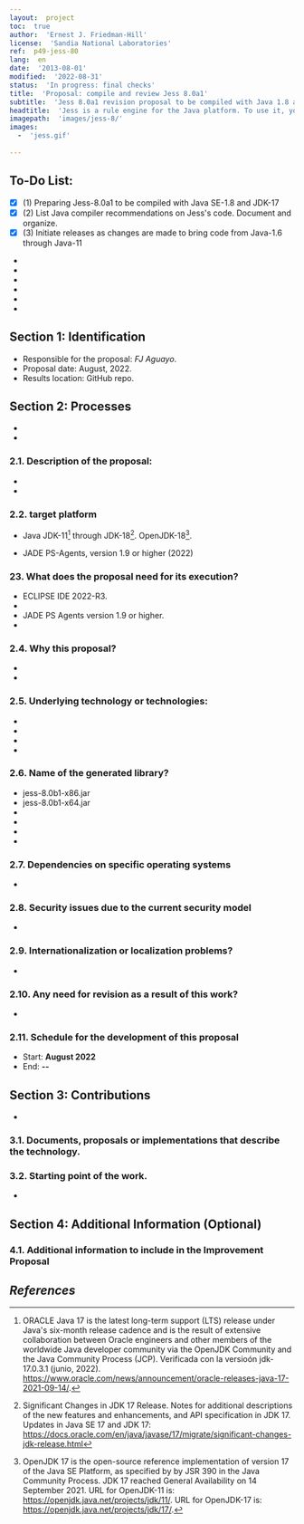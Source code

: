 ```yaml
---
layout:  project
toc:  true
author:  'Ernest J. Friedman-Hill'
license:  'Sandia National Laboratories'
ref:  p49-jess-80
lang:  en
date:  '2013-08-01'
modified:  '2022-08-31'
status:  'In progress: final checks'
title:  'Proposal: compile and review Jess 8.0a1'
subtitle:  'Jess 8.0a1 revision proposal to be compiled with Java 1.8 at 32bit and with OpenJDK 11 or higher at 64bit.'
headtitle:  'Jess is a rule engine for the Java platform. To use it, you specify logic in the form of rules using one of two formats: the Jess rule language (prefered) or XML. You also provide some of your own data for the rules to operate on. When you run the rule engine, your rules are carried out. Rules can create new data, or they can do anything that the Java programming language can do. '
imagepath:  'images/jess-8/'
images:
  -  'jess.gif'
  
---
```


##  To-Do List:
- [x]  \(1) Preparing Jess-8.0a1 to be compiled with Java SE-1.8 and JDK-17
- [x]  \(2) List Java compiler recommendations on Jess's code. Document and organize.
- [x]  \(3) Initiate releases as changes are made to bring code from Java-1.6 through Java-11
- 
- 
- 
- 
- 
- 








  

##   Section 1: Identification
-  Responsible for the proposal: _FJ Aguayo_.
-  Proposal date: August, 2022.
-  Results location: GitHub repo.

##   Section 2: Processes
-  
-  

###  2.1. Description of the proposal:

-  
-  

###  2.2. target platform
-  Java JDK-11[^java] through JDK-18[^migra17]. OpenJDK-18[^openJDK].
  
-  JADE PS-Agents, version 1.9 or higher (2022)




###  23. What does the proposal need for its execution?
-  ECLIPSE IDE 2022-R3.
-  
-  JADE PS Agents version 1.9 or higher.
-  

###  2.4. Why this proposal?
-  
-  






###  2.5. Underlying technology or technologies:
-  
-  
-  
-  








###  2.6. Name of the generated library?
-    jess-8.0b1-x86.jar
-    jess-8.0b1-x64.jar
-    
-    
-    
-    









###  2.7. Dependencies on specific operating systems
-  












###  2.8. Security issues due to the current security model
-  














###  2.9. Internationalization or localization problems?
-  















###  2.10. Any need for revision as a result of this work?
-  
















###  2.11. Schedule for the development of this proposal
-   Start: **August 2022**
-   End: **--**
















##   Section 3: Contributions
-    



###  3.1. Documents, proposals or implementations that describe the technology.















###  3.2. Starting point of the work.
-   



















##   Section 4: Additional Information (Optional)












###  4.1. Additional information to include in the Improvement Proposal
  
  








##  _References_



[^java]: ORACLE Java 17 is the latest long-term support (LTS) release under Java's six-month release cadence and is the result of extensive collaboration between Oracle engineers and other members of the worldwide Java developer community via the OpenJDK Community and the Java Community Process (JCP). Verificada con la versioón jdk-17.0.3.1 (junio, 2022). https://www.oracle.com/news/announcement/oracle-releases-java-17-2021-09-14/.

[^jade]:    JADE Platform. jade - Revision 6867: /trunk. https://jade.tilab.com/svn/jade/trunk/  Login/passwod: jade/jade. Version 4.5.4 (abril, 2022).

[^migra17]: Significant Changes in JDK 17 Release. Notes for additional descriptions of the new features and enhancements, and API specification in JDK 17. Updates in Java SE 17 and JDK 17: https://docs.oracle.com/en/java/javase/17/migrate/significant-changes-jdk-release.html

[^openJDK]: OpenJDK 17 is the open-source reference implementation of version 17 of the Java SE Platform, as specified by by JSR 390 in the Java Community Process. JDK 17 reached General Availability on 14 September 2021. URL for OpenJDK-11 is: https://openjdk.java.net/projects/jdk/11/. URL for OpenJDK-17 is: https://openjdk.java.net/projects/jdk/17/.


